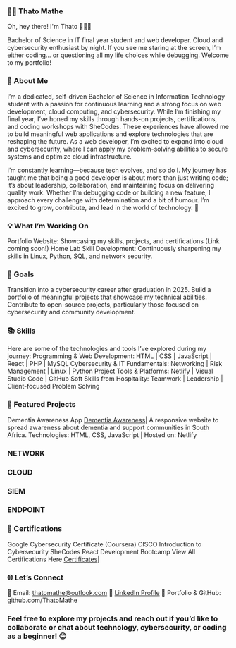 ### 👩‍💻 Thato Mathe
Oh, hey there! I'm Thato 👩🏽‍💻

Bachelor of Science in IT final year student and web developer.
Cloud and cybersecurity enthusiast by night.
If you see me staring at the screen, I’m either coding… or questioning all my life choices while debugging.
Welcome to my portfolio!


### 🚀 About Me
I’m a dedicated, self-driven Bachelor of Science in Information Technology student with a passion for continuous learning and a strong focus on web development, cloud computing, and cybersecurity. While I’m finishing my final year, I’ve honed my skills through hands-on projects, certifications, and coding workshops with SheCodes. 
These experiences have allowed me to build meaningful web applications and explore technologies that are reshaping the future. As a web developer, I’m excited to expand into cloud and cybersecurity, where I can apply my problem-solving abilities to secure systems and optimize cloud infrastructure. 

I’m constantly learning—because tech evolves, and so do I. My journey has taught me that being a good developer is about more than just writing code; it’s about leadership, collaboration, and maintaining focus on delivering quality work. Whether I’m debugging code or building a new feature, I approach every challenge with determination and a bit of humour. I’m excited to grow, contribute, and lead in the world of technology. 🌱


### 💡 What I’m Working On
Portfolio Website: Showcasing my skills, projects, and certifications (Link coming soon!)
Home Lab
Skill Development: Continuously sharpening my skills in Linux, Python, SQL, and network security.


### 🎯 Goals
Transition into a cybersecurity career after graduation in 2025.
Build a portfolio of meaningful projects that showcase my technical abilities.
Contribute to open-source projects, particularly those focused on cybersecurity and community development.


### 📚 Skills
Here are some of the technologies and tools I’ve explored during my journey:
Programming & Web Development:
HTML | CSS | JavaScript | React | PHP | MySQL
Cybersecurity & IT Fundamentals:
Networking | Risk Management | Linux | Python
Project Tools & Platforms:
Netlify | Visual Studio Code | GitHub
Soft Skills from Hospitality:
Teamwork | Leadership | Client-focused Problem Solving


### 📂 Featured Projects
Dementia Awareness App <a href="https://snazzy-klepon-e2a416.netlify.app/">Dementia Awareness</a>|
A responsive website to spread awareness about dementia and support communities in South Africa.
Technologies: HTML, CSS, JavaScript | Hosted on: Netlify


### NETWORK



### CLOUD



### SIEM




### ENDPOINT 





### 📜 Certifications
Google Cybersecurity Certificate (Coursera)
CISCO Introduction to Cybersecurity
SheCodes React Development Bootcamp
View All Certifications Here <a href="https://www.linkedin.com/in/thato-mathe">Certificates</a>|


### 🌐 Let’s Connect
📧 Email: thatomathe@outlook.com
🔗 [LinkedIn Profile](https://www.linkedin.com/in/thato-mathe)
📂 Portfolio & GitHub: github.com/ThatoMathe


### Feel free to explore my projects and reach out if you’d like to collaborate or chat about technology, cybersecurity, or coding as a beginner! 😊
